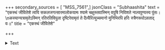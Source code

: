 +++
secondary_sources = [ "MSS_7561",]
jsonClass = "Subhaashita"
text = "एकस्थं जीवितेशे त्वयि सकलजगत्सारमालोकयामः श्यामे चक्षुस्तवास्मिन् वपुषि निविशते नाल्पपुण्यस्य पुंसः।  \nकस्यान्यत्रामृतेऽस्मिन् रतिरतिविपुला दृष्टिरेवामृतं ते दैत्यैरित्युच्यमानो मुनिभिरपि हरिः स्त्रैणरूपोऽवताद् वः॥"
title = "एकस्थं जीवितेशे"

+++

<details><summary>Text</summary>

एकस्थं जीवितेशे त्वयि सकलजगत्सारमालोकयामः श्यामे चक्षुस्तवास्मिन् वपुषि निविशते नाल्पपुण्यस्य पुंसः।  
कस्यान्यत्रामृतेऽस्मिन् रतिरतिविपुला दृष्टिरेवामृतं ते दैत्यैरित्युच्यमानो मुनिभिरपि हरिः स्त्रैणरूपोऽवताद् वः॥
</details>
